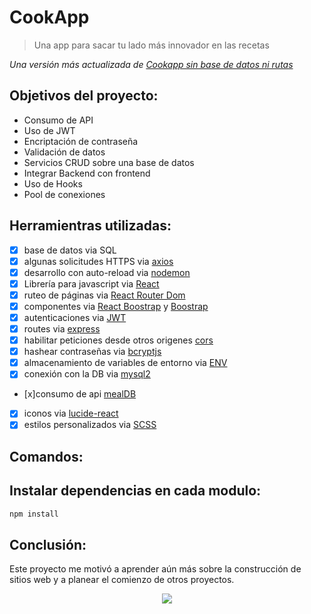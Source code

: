# CookApp
> Una app para sacar tu lado más innovador en las recetas

*Una versión más actualizada de [Cookapp sin base de datos ni rutas](https://proyecto-react-black.vercel.app/)*

## Objetivos del proyecto:
* Consumo de API
* Uso de JWT
* Encriptación de contraseña
* Validación de datos
* Servicios CRUD sobre una base de datos
* Integrar Backend con frontend
* Uso de Hooks
* Pool de conexiones
  
## Herramientras utilizadas:
- [x] base de datos via SQL
- [x] algunas solicitudes HTTPS via [axios](https://axios-http.com/docs/intro)
- [x] desarrollo con auto-reload via [nodemon](https://nodemon.io/)
- [x] Librería para javascript via [React](https://es.react.dev/)
- [x] ruteo de páginas via [React Router Dom](https://www.npmjs.com/package/react-router-dom)
- [x] componentes via [React Boostrap](https://react-bootstrap.github.io/) y [Boostrap](https://getbootstrap.com/)
- [x] autenticaciones via [JWT](https://jwt.io/)
- [x] routes via [express](https://expressjs.com/)
- [x] habilitar peticiones desde otros origenes [cors](https://www.npmjs.com/package/cors#usage)
- [x] hashear contraseñas via [bcryptjs](https://www.npmjs.com/package/bcryptjs)
- [x] almacenamiento de variables de entorno via [ENV](https://www.npmjs.com/package/dotenv)
- [x] conexión con la DB via [mysql2](https://www.npmjs.com/package/mysql2)
- [x]consumo de api [mealDB](www.themealdb.com/api/json/v1/1/search.php?s=Arrabiata)
- [x] iconos via [lucide-react](https://lucide.dev/guide/packages/lucide-react)
- [x] estilos personalizados via [SCSS](https://sass-lang.com/documentation/syntax/)

## Comandos:
## Instalar dependencias en cada modulo:
```bash
npm install
```
## Conclusión:
Este proyecto me motivó a aprender aún más sobre la construcción de sitios web y a planear el comienzo de otros proyectos.
<p align="center">
  <img  src='https://github.com/user-attachments/assets/4993206a-0889-4436-a0bb-e85ce6214af6' />
</p>




